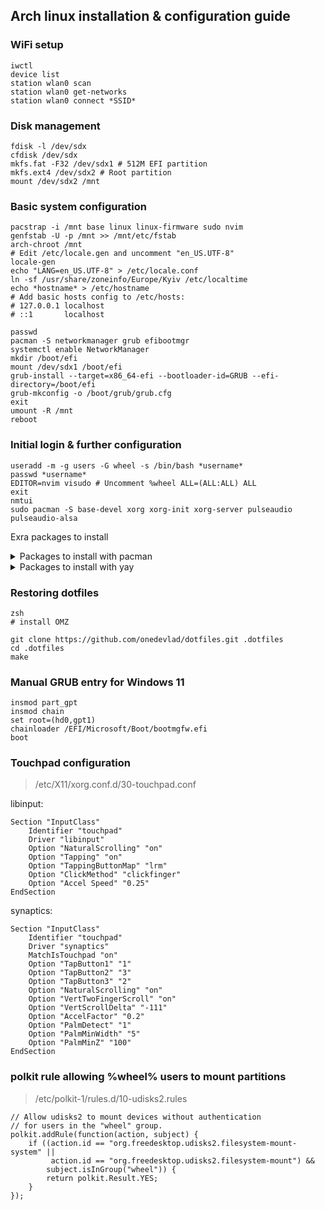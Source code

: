## Arch linux installation & configuration guide

### WiFi setup
```
iwctl
device list
station wlan0 scan
station wlan0 get-networks
station wlan0 connect *SSID*
```

### Disk management
```
fdisk -l /dev/sdx
cfdisk /dev/sdx
mkfs.fat -F32 /dev/sdx1 # 512M EFI partition
mkfs.ext4 /dev/sdx2 # Root partition
mount /dev/sdx2 /mnt
```

### Basic system configuration
```
pacstrap -i /mnt base linux linux-firmware sudo nvim
genfstab -U -p /mnt >> /mnt/etc/fstab
arch-chroot /mnt
# Edit /etc/locale.gen and uncomment "en_US.UTF-8"
locale-gen
echo "LANG=en_US.UTF-8" > /etc/locale.conf
ln -sf /usr/share/zoneinfo/Europe/Kyiv /etc/localtime
echo *hostname* > /etc/hostname
# Add basic hosts config to /etc/hosts:
# 127.0.0.1 localhost
# ::1       localhost

passwd
pacman -S networkmanager grub efibootmgr
systemctl enable NetworkManager
mkdir /boot/efi
mount /dev/sdx1 /boot/efi
grub-install --target=x86_64-efi --bootloader-id=GRUB --efi-directory=/boot/efi
grub-mkconfig -o /boot/grub/grub.cfg
exit
umount -R /mnt
reboot
```

### Initial login & further configuration
```
useradd -m -g users -G wheel -s /bin/bash *username*
passwd *username*
EDITOR=nvim visudo # Uncomment %wheel ALL=(ALL:ALL) ALL
exit
nmtui
sudo pacman -S base-devel xorg xorg-init xorg-server pulseaudio pulseaudio-alsa
```
Exra packages to install
<details>
  <summary>Packages to install with pacman</summary>
  acpi
  alacritty
  alsa-utils
  base-devel
  brightnessctl
  catfish
  ctop
  dunst
  feh
  git
  grub
  grub-customizer
  gvfs
  htop
  i3-wm
  i3blocks
  i3lock
  i3status
  neovim
  network-manager-applet
  noto-fonts-emoji
  pavucontrol
  picom
  polkit
  pulseaudio
  pulseaudio-alsa
  rofi
  stow
  thunar
  thunar-archive-plugin
  thunar-media-tags-plugin
  thunar-volman
  tmux
  ttf-ubuntu-mono-nerd
  tumbler
  xkblayout-state-git
  xorg
  xorg-init
  xorg-server
  xsel
  yay
  zsh
</details>
<details>
  <summary>Packages to install with yay</summary>
  rhythmbox
  google-chrome
  telegram-desktop
</details>

### Restoring dotfiles
```
zsh
# install OMZ

git clone https://github.com/onedevlad/dotfiles.git .dotfiles
cd .dotfiles
make
```

### Manual GRUB entry for Windows 11
```
insmod part_gpt
insmod chain
set root=(hd0,gpt1)
chainloader /EFI/Microsoft/Boot/bootmgfw.efi
boot
```

### Touchpad configuration
> /etc/X11/xorg.conf.d/30-touchpad.conf

libinput:
```
Section "InputClass"
	Identifier "touchpad"
	Driver "libinput"
	Option "NaturalScrolling" "on"
	Option "Tapping" "on"
	Option "TappingButtonMap" "lrm"
	Option "ClickMethod" "clickfinger"
	Option "Accel Speed" "0.25"
EndSection
```

synaptics:
```
Section "InputClass"
	Identifier "touchpad"
	Driver "synaptics"
	MatchIsTouchpad "on"
	Option "TapButton1" "1"
    Option "TapButton2" "3"
    Option "TapButton3" "2"
	Option "NaturalScrolling" "on"
	Option "VertTwoFingerScroll" "on"
	Option "VertScrollDelta" "-111"
	Option "AccelFactor" "0.2"
	Option "PalmDetect" "1"
	Option "PalmMinWidth" "5"
	Option "PalmMinZ" "100"
EndSection
```

### polkit rule allowing %wheel% users to mount partitions
> /etc/polkit-1/rules.d/10-udisks2.rules
```
// Allow udisks2 to mount devices without authentication
// for users in the "wheel" group.
polkit.addRule(function(action, subject) {
    if ((action.id == "org.freedesktop.udisks2.filesystem-mount-system" ||
         action.id == "org.freedesktop.udisks2.filesystem-mount") &&
        subject.isInGroup("wheel")) {
        return polkit.Result.YES;
    }
});
```
